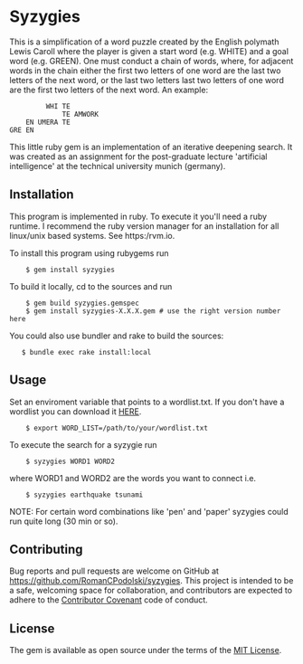 # Syzygies
This is a simplification of a word puzzle created by the English polymath Lewis Caroll where the player is given a start word (e.g. WHITE) and a goal word (e.g. GREEN).
One must conduct a chain of words, where, for adjacent words in the chain either the first two letters of one word are the last two letters of the next word, or the last two letters last two letters of one word are the first two letters of the next word.
An example:
```
         WHI TE
             TE AMWORK
    EN UMERA TE
GRE EN 
```
This little ruby gem is an implementation of an iterative deepening search.
It was created as an assignment for the post-graduate lecture 'artificial intelligence' at the technical university munich (germany).

## Installation

This program is implemented in ruby.
To execute it you'll need a ruby runtime.
I recommend the ruby version manager for an installation for all linux/unix based systems.
See https:/rvm.io.

To install this program using rubygems run
```
    $ gem install syzygies
```
To build it locally, cd to the sources and run

```
    $ gem build syzygies.gemspec 
    $ gem install syzygies-X.X.X.gem # use the right version number here
```
You could also use bundler and rake to build the sources:
```
   $ bundle exec rake install:local
```

## Usage

Set an enviroment variable that points to a wordlist.txt.
If you don't have a wordlist you can download it [HERE](https://raw.githubusercontent.com/RomanCPodolski/syzygies/master/wordsEn.txt).
```
    $ export WORD_LIST=/path/to/your/wordlist.txt
```

To execute the search for a syzygie run 

```
    $ syzygies WORD1 WORD2
```
where WORD1 and WORD2 are the words you want to connect i.e.

```
    $ syzygies earthquake tsunami
```

NOTE: For certain word combinations like 'pen' and 'paper' syzygies could run quite long (30 min or so).

## Contributing

Bug reports and pull requests are welcome on GitHub at https://github.com/RomanCPodolski/syzygies.
This project is intended to be a safe, welcoming space for collaboration, and contributors are expected to adhere to the [Contributor Covenant](contributor-covenant.org) code of conduct.


## License

The gem is available as open source under the terms of the [MIT License](http://opensource.org/licenses/MIT).

